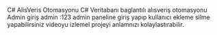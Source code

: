 C# AlisVeris Otomasyonu
C# Veritabanı baglantılı alısveriş otomasyonu
Admin giriş
admin :123 
admin paneline giriş yapıp kullanıcı ekleme silme yapabilirsiniz videoyu izlemel projeyi anlamnızı kolaylastırabilir.
